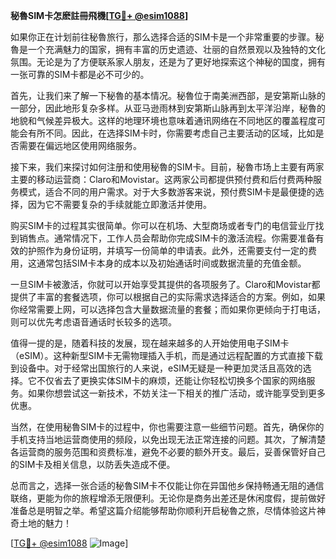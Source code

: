 **秘魯SIM卡怎麽註冊飛機[[TG💪+ @esim1088](https://t.me/s/esim1088)]**

如果你正在计划前往秘魯旅行，那么选择合适的SIM卡是一个非常重要的步骤。秘魯是一个充满魅力的国家，拥有丰富的历史遗迹、壮丽的自然景观以及独特的文化氛围。无论是为了方便联系家人朋友，还是为了更好地探索这个神秘的国度，拥有一张可靠的SIM卡都是必不可少的。

首先，让我们来了解一下秘魯的基本情况。秘魯位于南美洲西部，是安第斯山脉的一部分，因此地形复杂多样。从亚马逊雨林到安第斯山脉再到太平洋沿岸，秘魯的地貌和气候差异极大。这样的地理环境也意味着通讯网络在不同地区的覆盖程度可能会有所不同。因此，在选择SIM卡时，你需要考虑自己主要活动的区域，比如是否需要在偏远地区使用网络服务。

接下来，我们来探讨如何注册和使用秘魯的SIM卡。目前，秘魯市场上主要有两家主要的移动运营商：Claro和Movistar。这两家公司都提供预付费和后付费两种服务模式，适合不同的用户需求。对于大多数游客来说，预付费SIM卡是最便捷的选择，因为它不需要复杂的手续就能立即激活并使用。

购买SIM卡的过程其实很简单。你可以在机场、大型商场或者专门的电信营业厅找到销售点。通常情况下，工作人员会帮助你完成SIM卡的激活流程。你需要准备有效的护照作为身份证明，并填写一份简单的申请表。此外，还需要支付一定的费用，这通常包括SIM卡本身的成本以及初始通话时间或数据流量的充值金额。

一旦SIM卡被激活，你就可以开始享受其提供的各项服务了。Claro和Movistar都提供了丰富的套餐选项，你可以根据自己的实际需求选择适合的方案。例如，如果你经常需要上网，可以选择包含大量数据流量的套餐；而如果你更倾向于打电话，则可以优先考虑语音通话时长较多的选项。

值得一提的是，随着科技的发展，现在越来越多的人开始使用电子SIM卡（eSIM）。这种新型SIM卡无需物理插入手机，而是通过远程配置的方式直接下载到设备中。对于经常出国旅行的人来说，eSIM无疑是一种更加灵活且高效的选择。它不仅省去了更换实体SIM卡的麻烦，还能让你轻松切换多个国家的网络服务。如果你想尝试这一新技术，不妨关注一下相关的推广活动，或许能享受到更多优惠。

当然，在使用秘魯SIM卡的过程中，你也需要注意一些细节问题。首先，确保你的手机支持当地运营商使用的频段，以免出现无法正常连接的问题。其次，了解清楚各运营商的服务范围和资费标准，避免不必要的额外开支。最后，妥善保管好自己的SIM卡及相关信息，以防丢失造成不便。

总而言之，选择一张合适的秘魯SIM卡不仅能让你在异国他乡保持畅通无阻的通信联络，更能为你的旅程增添无限便利。无论你是商务出差还是休闲度假，提前做好准备总是明智之举。希望这篇介绍能够帮助你顺利开启秘魯之旅，尽情体验这片神奇土地的魅力！

[[TG💪+ @esim1088](https://t.me/s/esim1088) ![Image](https://i.postimg.cc/4NQfJmqS/Snipaste-2025-05-13-00-14-12.png)]
